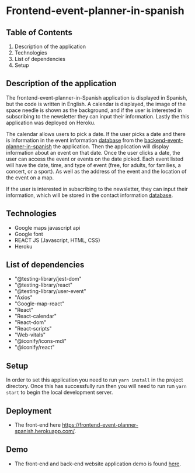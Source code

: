 # Frontend-event-planner-in-spanish
## Table of Contents 
1. Description of the application
2. Technologies 
3. List of dependencies
4. Setup
 
## Description of the application
The frontend-event-planner-in-Spanish application is displayed in Spanish, but the code is written in English.  A calendar is displayed, the image of the space needle is shown as the background, and if the user is interested in subscribing to the newsletter they can input their information. Lastly the this application was deployed on Heroku.

The calendar allows users to pick a date. If the user picks a date and there is information in the event information [database](https://backend-event-planner-spanish.herokuapp.com/event_info) from the [backend-event-planner-in-spanish](https://github.com/nancy-lee89/backend-event-planner-in-spanish)
the application. Then the application will display information about an event on that date. Once the user clicks a date, the user can access the event or events on the date picked. Each event listed will have the date, time, and type of event (free, for adults, for families, a concert, or a sport). As well as the address of the event and the location of the event on a map. 

If the user is interested in subscribing to the newsletter, they can input their information, which will be stored in the contact information [database](https://backend-event-planner-spanish.herokuapp.com/contact_info). 


## Technologies

- Google maps javascript api
- Google font
- REACT JS (Javascript, HTML, CSS) 
- Heroku

## List of dependencies 
- "@testing-library/jest-dom"
- "@testing-library/react"
- "@testing-library/user-event"
- "Axios"
- "Google-map-react"
- "React"
- "React-calendar"
- "React-dom"
- "React-scripts"
- "Web-vitals"
- "@iconify/icons-mdi"   
- "@iconify/react"


## Setup 
In order to set this application you need to run `yarn install` in the project directory.  Once this has successfully run then you will need to run run `yarn start` to begin the local development server. 

## Deployment 
- The front-end here https://frontend-event-planner-spanish.herokuapp.com/.


## Demo
- The front-end and back-end website application demo is found [here](https://youtu.be/RhDgXQfR3r0). 


